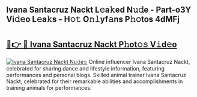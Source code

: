 ## Ivana Santacruz Nackt L𝚎a𝚔ed N𝚞𝚍e - Part-o3Y Vi𝚍𝚎o L𝚎a𝚔s - H𝚘𝚝 O𝚗𝚕yf𝚊ns P𝚑𝚘tos 4dMFj

# <h2><a href="http://kf65ub7.oniu.top/?m=Ivana+Santacruz+Nackt">🔗👉 🔴 Ivana Santacruz Nackt P𝚑ot𝚘𝚜 V𝚒d𝚎o</a></h2>

[![Ivana Santacruz Nackt Nu𝚍e𝚜](https://i.imgur.com/0qMVB7G.gif)](http://kf65ub7.oniu.top/?m=Ivana+Santacruz+Nackt)
Online influencer Ivana Santacruz Nackt, celebrated for sharing dance and lifestyle information, featuring performances and personal blogs. Skilled animal trainer Ivana Santacruz Nackt, celebrated for their remarkable abilities and accomplishments in training animals for performances.  

